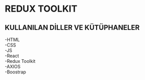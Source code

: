 # REDUX TOOLKIT


## KULLANILAN DİLLER VE KÜTÜPHANELER

-HTML <br/> 
-CSS <br/>
-JS <br/>
-React <br/>
-Redux Toolkit <br/>
-AXIOS <br/>
-Boostrap <br/>


